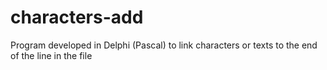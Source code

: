 # characters-add
 Program developed in Delphi (Pascal) to link characters or texts to the end of the line in the file
